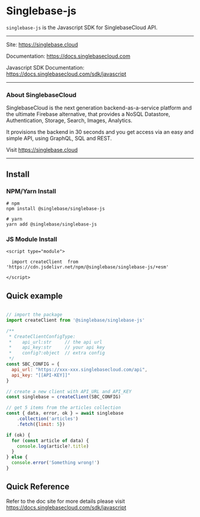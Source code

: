 # Singlebase-js


`singlebase-js` is the Javascript SDK for SinglebaseCloud API. 

---

Site: https://singlebase.cloud 

Documentation: https://docs.singlebasecloud.com

Javascript SDK Documentation: https://docs.singlebasecloud.com/sdk/javascript

---

### About SinglebaseCloud

SinglebaseCloud is the next generation backend-as-a-service platform and the ultimate Firebase alternative, that provides a NoSQL Datastore, Authentication, Storage, Search, Images, Analytics. 

It provisions the backend in 30 seconds and you get access via an easy and simple API, using GraphQL, SQL and REST.

Visit https://singlebase.cloud 

---

## Install 


### NPM/Yarn Install

```
# npm
npm install @singlebase/singlebase-js 

# yarn
yarn add @singlebase/singlebase-js 
```


### JS Module Install

```
<script type="module">

  import createClient  from 'https://cdn.jsdelivr.net/npm/@singlebase/singlebase-js/+esm'

</script>
```


## Quick example 

```js

// import the package
import createClient from '@singlebase/singlebase-js'

/**
 * CreateClientConfigType:
 *    api_url:str     // the api url 
 *    api_key:str     // your api key
 *    config?:object  // extra config
 */
const SBC_CONFIG = {
  api_url: "https://xxx-xxx.singlebasecloud.com/api",
  api_key: "[[API-KEY]]"
}

// create a new client with API_URL and API_KEY
const singlebase = createClient(SBC_CONFIG)

// get 5 items from the articles collection
const { data, error, ok } = await singlebase
    .collection('articles')
    .fetch({limit: 5})

if (ok) {
  for (const article of data) {
    console.log(article?.title)
  }
} else {
  console.error('Something wrong!')
}

```


## Quick Reference

Refer to the doc site for more details please visit https://docs.singlebasecloud.com/sdk/javascript 


